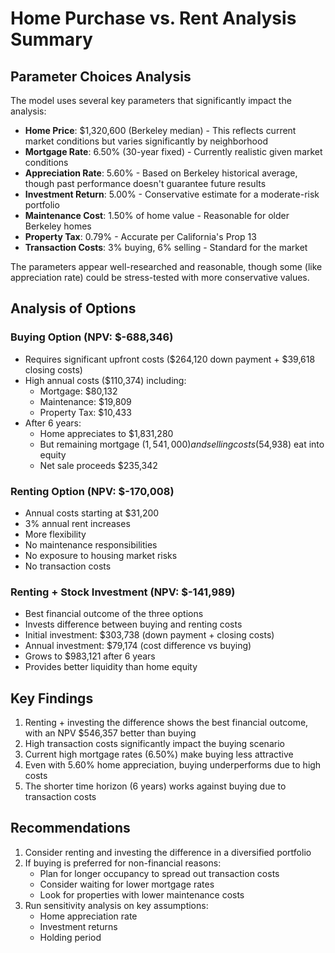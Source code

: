 # Home Purchase vs. Rent Analysis Summary

## Parameter Choices Analysis

The model uses several key parameters that significantly impact the analysis:

- **Home Price**: $1,320,600 (Berkeley median) - This reflects current market conditions but varies significantly by neighborhood
- **Mortgage Rate**: 6.50% (30-year fixed) - Currently realistic given market conditions
- **Appreciation Rate**: 5.60% - Based on Berkeley historical average, though past performance doesn't guarantee future results
- **Investment Return**: 5.00% - Conservative estimate for a moderate-risk portfolio
- **Maintenance Cost**: 1.50% of home value - Reasonable for older Berkeley homes
- **Property Tax**: 0.79% - Accurate per California's Prop 13
- **Transaction Costs**: 3% buying, 6% selling - Standard for the market

The parameters appear well-researched and reasonable, though some (like appreciation rate) could be stress-tested with more conservative values.

## Analysis of Options

### Buying Option (NPV: $-688,346)
- Requires significant upfront costs ($264,120 down payment + $39,618 closing costs)
- High annual costs ($110,374) including:
  - Mortgage: $80,132
  - Maintenance: $19,809
  - Property Tax: $10,433
- After 6 years:
  - Home appreciates to $1,831,280
  - But remaining mortgage ($1,541,000) and selling costs ($54,938) eat into equity
  - Net sale proceeds $235,342

### Renting Option (NPV: $-170,008)
- Annual costs starting at $31,200
- 3% annual rent increases
- More flexibility
- No maintenance responsibilities
- No exposure to housing market risks
- No transaction costs

### Renting + Stock Investment (NPV: $-141,989)
- Best financial outcome of the three options
- Invests difference between buying and renting costs
- Initial investment: $303,738 (down payment + closing costs)
- Annual investment: $79,174 (cost difference vs buying)
- Grows to $983,121 after 6 years
- Provides better liquidity than home equity

## Key Findings

1. Renting + investing the difference shows the best financial outcome, with an NPV $546,357 better than buying
2. High transaction costs significantly impact the buying scenario
3. Current high mortgage rates (6.50%) make buying less attractive
4. Even with 5.60% home appreciation, buying underperforms due to high costs
5. The shorter time horizon (6 years) works against buying due to transaction costs

## Recommendations

1. Consider renting and investing the difference in a diversified portfolio
2. If buying is preferred for non-financial reasons:
   - Plan for longer occupancy to spread out transaction costs
   - Consider waiting for lower mortgage rates
   - Look for properties with lower maintenance costs
3. Run sensitivity analysis on key assumptions:
   - Home appreciation rate
   - Investment returns
   - Holding period
